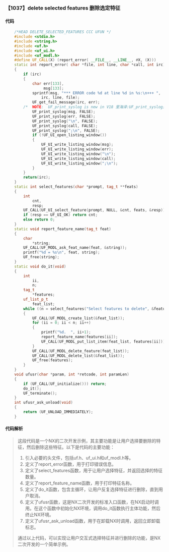 ### 【1037】delete selected features 删除选定特征

#### 代码

```cpp
    /*HEAD DELETE_SELECTED_FEATURES CCC UFUN */  
    #include <stdio.h>  
    #include <string.h>  
    #include <uf.h>  
    #include <uf_ui.h>  
    #include <uf_modl.h>  
    #define UF_CALL(X) (report_error( __FILE__, __LINE__, #X, (X)))  
    static int report_error( char *file, int line, char *call, int irc)  
    {  
        if (irc)  
        {  
            char err[133],  
                 msg[133];  
            sprintf(msg, "*** ERROR code %d at line %d in %s:\n+++ ",  
                irc, line, file);  
            UF_get_fail_message(irc, err);  
        /*  NOTE:  UF_print_syslog is new in V18 里海译:UF_print_syslog是V18版本新增的功能。 */  
            UF_print_syslog(msg, FALSE);  
            UF_print_syslog(err, FALSE);  
            UF_print_syslog("\n", FALSE);  
            UF_print_syslog(call, FALSE);  
            UF_print_syslog(";\n", FALSE);  
            if (!UF_UI_open_listing_window())  
            {  
                UF_UI_write_listing_window(msg);  
                UF_UI_write_listing_window(err);  
                UF_UI_write_listing_window("\n");  
                UF_UI_write_listing_window(call);  
                UF_UI_write_listing_window(";\n");  
            }  
        }  
        return(irc);  
    }  
    static int select_features(char *prompt, tag_t **feats)  
    {  
        int  
            cnt,  
            resp;  
        UF_CALL(UF_UI_select_feature(prompt, NULL, &cnt, feats, &resp));  
        if (resp == UF_UI_OK) return cnt;  
        else return 0;  
    }  
    static void report_feature_name(tag_t feat)  
    {  
        char  
            *string;  
        UF_CALL(UF_MODL_ask_feat_name(feat, &string));  
        printf("%d = %s\n", feat, string);  
        UF_free(string);  
    }  
    static void do_it(void)  
    {  
        int  
            ii,  
            n;  
        tag_t  
            *features;  
        uf_list_p_t  
            feat_list;  
        while ((n = select_features("Select features to delete", &features)) > 0)  
        {  
            UF_CALL(UF_MODL_create_list(&feat_list));  
            for (ii = 0; ii < n; ii++)  
            {  
                printf("%d.  ", ii+1);  
                report_feature_name(features[ii]);  
                UF_CALL(UF_MODL_put_list_item(feat_list, features[ii]));  
            }  
            UF_CALL(UF_MODL_delete_feature(feat_list));  
            UF_CALL(UF_MODL_delete_list(&feat_list));  
            UF_free(features);  
        }  
    }  
    void ufusr(char *param, int *retcode, int paramLen)  
    {  
        if (UF_CALL(UF_initialize())) return;  
        do_it();  
        UF_terminate();  
    }  
    int ufusr_ask_unload(void)  
    {  
        return (UF_UNLOAD_IMMEDIATELY);  
    }

```

#### 代码解析

> 这段代码是一个NX的二次开发示例，其主要功能是让用户选择要删除的特征，然后删除这些特征。以下是代码的主要功能：
>
> 1. 引入必要的头文件，包括uf.h、uf_ui.h和uf_modl.h等。
> 2. 定义了report_error函数，用于打印错误信息。
> 3. 定义了select_features函数，用于让用户选择特征，并返回选择的特征数量。
> 4. 定义了report_feature_name函数，用于打印特征名称。
> 5. 定义了do_it函数，包含主循环，让用户反复选择特征进行删除，直到用户取消。
> 6. 定义了ufusr函数，这是NX二次开发的标准入口函数，在NX启动时调用。在这个函数中初始化NX环境，调用do_it函数执行主体功能，然后终止NX环境。
> 7. 定义了ufusr_ask_unload函数，用于在卸载NX时调用，返回立即卸载标志。
>
> 通过以上代码，可以实现让用户交互式选择特征并进行删除的功能，是NX二次开发的一个简单示例。
>
